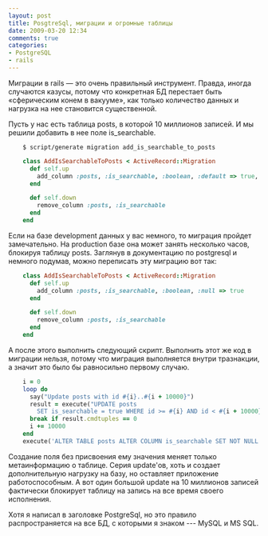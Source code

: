 ```yaml
---
layout: post
title: PosgtreSql, миграции и огромные таблицы
date: 2009-03-20 12:34
comments: true
categories:
- PostgreSQL
- rails
---
```


Миграции в rails — это очень правильный инструмент. Правда, иногда случаются казусы, потому что конкретная БД перестает
быть «сферическим конем в вакууме», как только количество данных и нагрузка на нее становится существенной.

Пусть у нас есть таблица posts, в которой 10 миллионов записей. И мы решили добавить в нее поле is_searchable.

```
    $ script/generate migration add_is_searchable_to_posts
```

``` ruby
    class AddIsSearchableToPosts < ActiveRecord::Migration
      def self.up
        add_column :posts, :is_searchable, :boolean, :default => true, :null => false
      end

      def self.down
        remove_column :posts, :is_searchable
      end
    end
```

Если на базе development данных у вас немного, то миграция пройдет замечательно. На production базе она может занять
несколько часов, блокируя таблицу posts. Заглянув в документацию по postgresql и немного подумав, можно переписать эту
миграцию вот так:

``` ruby
    class AddIsSearchableToPosts < ActiveRecord::Migration
      def self.up
        add_column :posts, :is_searchable, :boolean, :null => true
      end

      def self.down
        remove_column :posts, :is_searchable
      end
    end
```

А после этого выполнить следующий скрипт. Выполнить этот же код в миграции нельзя, потому что миграция выполняется
внутри тразнакции, а значит это было бы равносильно первому случаю.

``` ruby
    i = 0
    loop do
      say("Update posts with id #{i}..#{i + 10000}")
      result = execute("UPDATE posts
        SET is_searchable = true WHERE id >= #{i} AND id < #{i + 10000}")
      break if result.cmdtuples == 0
      i += 10000
    end
    execute('ALTER TABLE posts ALTER COLUMN is_searchable SET NOT NULL')
```

Создание поля без присвоения ему значения меняет только метаинформацию о таблице. Серия update'ов, хоть и
создает дополнительную нагрузку на базу, но оставляет приложение работоспособным. А вот один большой update на 10
миллионов записей фактически блокирует таблицу на запись на все время своего исполнения.

Хотя я написал в заголовке PostgreSql, но это правило распространяется на все БД, с которыми я знаком --- MySQL и MS
SQL.
